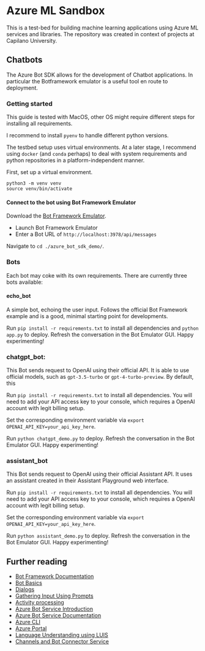 # Azure ML Sandbox

This is a test-bed for building machine learning applications using Azure ML services and libraries. The repository was created in context of projects at Capilano University.

## Chatbots

The Azure Bot SDK allows for the development of Chatbot applications. In particular the Botframework emulator is a useful tool en route to deployment. 

### Getting started
This guide is tested with MacOS, other OS might require different steps for installing all requirements.

I recommend to install `pyenv` to handle different python versions.

The testbed setup uses virtual environments. At a later stage, I recommend using `docker` (and `conda` perhaps) to deal with system requirements and python repositories in a platform-independent manner.

First, set up a virtual environment.


```
python3 -m venv venv
source venv/bin/activate
```
#### Connect to the bot using Bot Framework Emulator

Download the [Bot Framework Emulator](https://github.com/microsoft/botframework-emulator).

- Launch Bot Framework Emulator
- Enter a Bot URL of `http://localhost:3978/api/messages`

Navigate to `cd ./azure_bot_sdk_demo/`.

### Bots
Each bot may coke with its own requirements. There are currently three bots available:

#### echo_bot
A simple bot, echoing the user input. Follows the official Bot Framework example and is a good, minimal starting point for developments.

Run `pip install -r requirements.txt` to install all dependencies and `python app.py` to deploy. Refresh the conversation in the Bot Emulator GUI. Happy experimenting!


### chatgpt_bot:
This Bot sends request to OpenAI using their official API. It is able to use official models, such as `gpt-3.5-turbo` or `gpt-4-turbo-preview`. By default, this

Run `pip install -r requirements.txt` to install all dependencies.
You will need to add your API access key to your console, which requires a OpenAI account with legit billing setup.

Set the corresponding environment variable via `export OPENAI_API_KEY=your_api_key_here`.

Run `python chatgpt_demo.py` to deploy. Refresh the conversation in the Bot Emulator GUI. Happy experimenting!


### assistant_bot

This Bot sends request to OpenAI using their official Assistant API. It uses an assistant created in their Assistant Playground web interface. 

Run `pip install -r requirements.txt` to install all dependencies.
You will need to add your API access key to your console, which requires a OpenAI account with legit billing setup.

Set the corresponding environment variable via `export OPENAI_API_KEY=your_api_key_here`.

Run `python assistant_demo.py` to deploy. Refresh the conversation in the Bot Emulator GUI. Happy experimenting!


## Further reading

- [Bot Framework Documentation](https://docs.botframework.com)
- [Bot Basics](https://docs.microsoft.com/azure/bot-service/bot-builder-basics?view=azure-bot-service-4.0)
- [Dialogs](https://docs.microsoft.com/azure/bot-service/bot-builder-concept-dialog?view=azure-bot-service-4.0)
- [Gathering Input Using Prompts](https://docs.microsoft.com/azure/bot-service/bot-builder-prompts?view=azure-bot-service-4.0&tabs=csharp)
- [Activity processing](https://docs.microsoft.com/en-us/azure/bot-service/bot-builder-concept-activity-processing?view=azure-bot-service-4.0)
- [Azure Bot Service Introduction](https://docs.microsoft.com/azure/bot-service/bot-service-overview-introduction?view=azure-bot-service-4.0)
- [Azure Bot Service Documentation](https://docs.microsoft.com/azure/bot-service/?view=azure-bot-service-4.0)
- [Azure CLI](https://docs.microsoft.com/cli/azure/?view=azure-cli-latest)
- [Azure Portal](https://portal.azure.com)
- [Language Understanding using LUIS](https://docs.microsoft.com/azure/cognitive-services/luis/)
- [Channels and Bot Connector Service](https://docs.microsoft.com/azure/bot-service/bot-concepts?view=azure-bot-service-4.0)